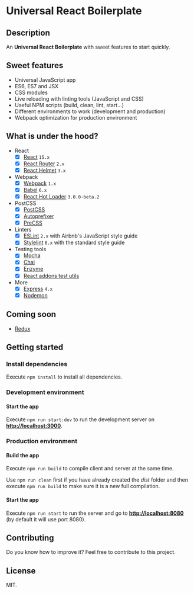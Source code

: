 # Universal React Boilerplate

## Description

An **Universal React Boilerplate** with sweet features to start quickly.

## Sweet features

- Universal JavaScript app
- ES6, ES7 and JSX
- CSS modules
- Live reloading with linting tools (JavaScript and CSS)
- Useful NPM scripts (build, clean, lint, start...)
- Different environments to work (development and production)
- Webpack optimization for production environment

## What is under the hood?

- React
  - [x] [React](https://facebook.github.io/react/) `15.x`
  - [x] [React Router](https://github.com/reactjs/react-router) `2.x`
  - [x] [React Helmet](https://github.com/nfl/react-helmet) `3.x`
- Webpack
  - [x] [Webpack](https://webpack.github.io/) `1.x`
  - [x] [Babel](https://babeljs.io/) `6.x`
  - [x] [React Hot Loader](http://gaearon.github.io/react-hot-loader/) `3.0.0-beta.2`
- PostCSS
  - [x] [PostCSS](http://postcss.org/)
  - [x] [Autoprefixer](https://github.com/postcss/autoprefixer)
  - [x] [PreCSS](https://github.com/jonathantneal/precss)
- Linters
  - [x] [ESLint](http://eslint.org/) `2.x` with Airbnb's JavaScript style guide
  - [x] [Stylelint](http://stylelint.io/) `6.x` with the standard style guide
- Testing tools
  - [x] [Mocha](https://mochajs.org/)
  - [x] [Chai](http://chaijs.com/)
  - [x] [Enzyme](http://airbnb.io/enzyme/)
  - [x] [React addons test utils](https://facebook.github.io/react/docs/test-utils.html)
- More
  - [x] [Express](http://expressjs.com/) `4.x`
  - [x] [Nodemon](http://nodemon.io/)

## Coming soon

- [Redux](http://redux.js.org/)

## Getting started

### Install dependencies

Execute `npm install` to install all dependencies.

### Development environment

#### Start the app

Execute `npm run start:dev` to run the development server on **[http://localhost:3000](http://localhost:3000)**.

### Production environment

#### Build the app

Execute `npm run build` to compile client and server at the same time.

Use `npm run clean` first if you have already created the *dist* folder and then execute `npm run build` to make sure it is a new full compilation.

#### Start the app

Execute `npm run start` to run the server and go to **[http://localhost:8080](http://localhost:8080)** (by default it will use port 8080).

## Contributing

Do you know how to improve it? Feel free to contribute to this project.

## License

MIT.
